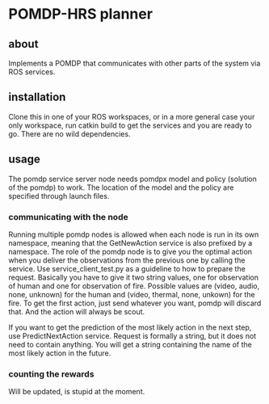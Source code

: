 # POMDP-HRS planner

## about
Implements a POMDP that communicates with other parts of the system via ROS services.

## installation
Clone this in one of your ROS workspaces, or in a more general case your only workspace, run catkin build to get the services and you are ready to go. There are no wild dependencies. 

## usage
The pomdp service server node needs pomdpx model and policy (solution of the pomdp) to work. The location of the model and the policy are specified through launch files.

### communicating with the node
Running multiple pomdp nodes is allowed when each node is run in its own namespace, meaning that the GetNewAction service is also prefixed by a namespace. The role of the pomdp node is to give you the optimal action when you deliver the observations from the previous one by calling the service. Use service_client_test.py as a guideline to how to prepare the request. Basically you have to give it two string values, one for observation of human and one for observation of fire. Possible values are (video, audio, none, unknown) for the human and  (video, thermal, none, unkown) for the fire. To get the first action, just send whatever you want, pomdp will discard that. And the action will always be scout. 

If you want to get the prediction of the most likely action in the next step, use PredictNextAction service. Request is formally a string, but it does not need to contain anything. You will get a string containing the name of the most likely action in the future. 

### counting the rewards
Will be updated, is stupid at the moment. 
